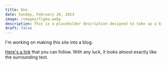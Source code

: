 ```yaml
---
title: One
date: Sunday, February 26, 2023
image: /images/figma.webp
description: This is a placeholder description designed to take up a bit of space on the page.
draft: false
---
```


I'm working on making this site into a blog.

[Here's a link](/) that you can follow. With any luck, it looks almost exactly
like the surrounding text.
